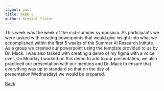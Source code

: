 ```yaml
---
layout: post
title: Week 6
author: Krystal Foster
---
```


This week was the week of the mid-summer symposium. As participants we were tasked with creating powerpoints that would give insight into what we accomplished within the first 5 weeks of the Summer AI Research Intitute. As a group we created our powerpoint using the template provided to us by Dr. Mack. I was also tasked with creating a demo of my figma with a voice over. On Monday I worked on this demo to add to our presentation, we also practiced our presentation with our mentors and Dr. Mack to ensure that everything was up to standard so that on the day of presentation(Wednesday) we would be prepared.

[Back](./)
